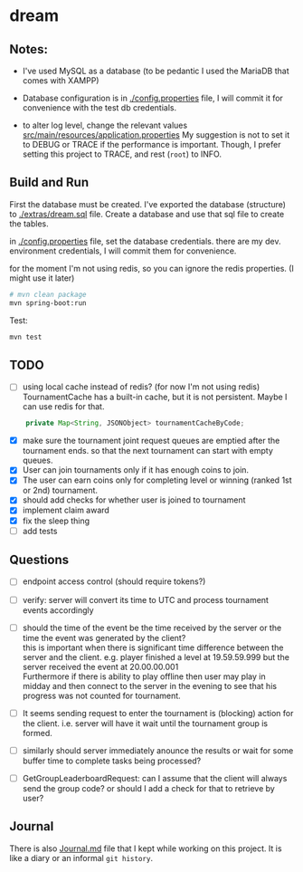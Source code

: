 # dream

## Notes:
- I've used MySQL as a database (to be pedantic I used the MariaDB that comes with XAMPP)
- Database configuration is in [./config.properties](./config.properties) file, 
I will commit it for convenience with the test db credentials.



- to alter log level, change the relevant values [src/main/resources/application.properties](src/main/resources/application.properties)
My suggestion is not to set it to DEBUG or TRACE if the performance is important.
Though, I prefer setting this project to TRACE, and rest (`root`) to INFO.


## Build and Run
First the database must be created.
I've exported the database (structure) to [./extras/dream.sql](./extras/dream.sql) file.
Create a database and use that sql file to create the tables.

in [./config.properties](./config.properties) file, set the database credentials.
there are my dev. environment credentials, I will commit them for convenience.

for the moment I'm not using redis, so you can ignore the redis properties. (I might use it later)

```bash
# mvn clean package
mvn spring-boot:run
```
Test:
```bash
mvn test
```
## TODO
- [ ] using local cache instead of redis? (for now I'm not using redis)
TournamentCache has a built-in cache, but it is not persistent. Maybe I can use redis for that.
```java
    private Map<String, JSONObject> tournamentCacheByCode;
```
- [x] make sure the tournament joint request queues are emptied after the tournament ends.
so that the next tournament can start with empty queues.
- [x] User can join tournaments only if it has enough coins to join.
- [x] The user can earn coins only for completing level or winning (ranked 1st or 2nd) tournament.
- [x] should add checks for whether user is joined to tournament
- [x] implement claim award
- [x] fix the sleep thing
- [ ] add tests 

## Questions
- [ ] endpoint access control (should require tokens?)
- [ ] verify: server will convert its time to UTC and process tournament events accordingly
- [ ] should the time of the event be the time received by the server or the time the event was generated by the client? \
    this is important when there is significant time difference between the server and the client. e.g. player finished a level at 19.59.59.999 but the server received the event at 20.00.00.001 \
    Furthermore if there is ability to play offline then user may play in midday and then connect to the server in the evening to see that his progress was not counted for tournament. 

- [ ] It seems sending request to enter the tournament is (blocking) action for the client. i.e. server will have it wait until the tournament  group is formed.  
- [ ] similarly should server immediately anounce the results or wait for some buffer time to complete tasks being processed?
- [ ] GetGroupLeaderboardRequest: can I assume that the client will always send the group code? or should I add a check for that to retrieve by user?

## Journal
There is also [Journal.md](Journal.md) file that I kept while working on this project. 
It is like a diary or an informal `git history`.
